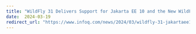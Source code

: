 ```yaml
---
title: "WildFly 31 Delivers Support for Jakarta EE 10 and the New WildFly Glow Provisioning Tools"
date:  2024-03-19
redirect_url: "https://www.infoq.com/news/2024/03/wildfly-31-jakartaee10-glow/"
---
```

